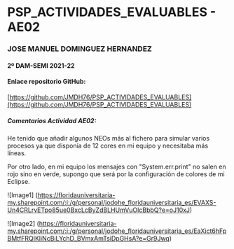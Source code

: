 # PSP_ACTIVIDADES_EVALUABLES - AE02

### JOSE MANUEL DOMINGUEZ HERNANDEZ

#### 2º DAM-SEMI 2021-22

#### Enlace repositorio GitHub:

[https://github.com/JMDH76/PSP_ACTIVIDADES_EVALUABLES](https://github.com/JMDH76/PSP_ACTIVIDADES_EVALUABLES)

##### Comentarios Actividad AE02:

He tenido que añadir algunos NEOs más al fichero para simular varios procesos ya que disponía de 12 cores en mi equipo y necesitaba más líneas.

Por otro lado, en mi equipo los mensajes con "System.err.print" no salen en rojo sino en verde, supongo que será por la configuración de colores de mi Eclipse.

![Image1] (https://floridauniversitaria-my.sharepoint.com/:i:/g/personal/jodohe_floridauniversitaria_es/EVAXS-Un4CRLrvETpo85ue0BxcLcByZdBLHUmVuOlcBbbQ?e=oJ10xJ)

![Image2] (https://floridauniversitaria-my.sharepoint.com/:i:/g/personal/jodohe_floridauniversitaria_es/EaXict6hFpBMtfFRQIKliNcBiLYchD_BVmxAmTsiDpGHsA?e=Gr9Jwq)
